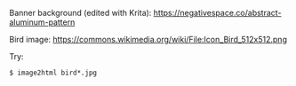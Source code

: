 Banner background (edited with Krita): https://negativespace.co/abstract-aluminum-pattern

Bird image: https://commons.wikimedia.org/wiki/File:Icon_Bird_512x512.png

Try:

```
$ image2html bird*.jpg
```
